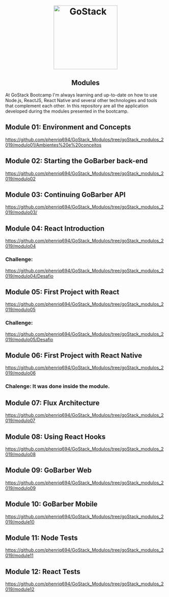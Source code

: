 <h1 align="center">
    <img alt="GoStack" src="https://rocketseat-cdn.s3-sa-east-1.amazonaws.com/bootcamp-header.png" width="200px" />
</h1>

<h2 align="center">
  Modules
</h2>

At GoStack Bootcamp I'm always learning and up-to-date on how to use Node.js, ReactJS, React Native and several other technologies and tools that complement each other. In this repository are all the application developed during the modules presented in the bootcamp.

## Module 01: Environment and Concepts
https://github.com/phenriq694/GoStack_Modulos/tree/goStack_modulos_2019/modulo01/Ambientes%20e%20conceitos

## Module 02: Starting the GoBarber back-end 
https://github.com/phenriq694/GoStack_Modulos/tree/goStack_modulos_2019/modulo02

## Module 03: Continuing GoBarber API 
https://github.com/phenriq694/GoStack_Modulos/tree/goStack_modulos_2019/modulo03/

## Module 04: React Introduction
https://github.com/phenriq694/GoStack_Modulos/tree/goStack_modulos_2019/modulo04

### Challenge:
https://github.com/phenriq694/GoStack_Modulos/tree/goStack_modulos_2019/modulo04/Desafio

## Module 05: First Project with React
https://github.com/phenriq694/GoStack_Modulos/tree/goStack_modulos_2019/modulo05

### Challenge:
https://github.com/phenriq694/GoStack_Modulos/tree/goStack_modulos_2019/modulo05/Desafio

## Module 06: First Project with React Native
https://github.com/phenriq694/GoStack_Modulos/tree/goStack_modulos_2019/modulo06

### Chalenge: It was done inside the module.

## Module 07: Flux Architecture
https://github.com/phenriq694/GoStack_Modulos/tree/goStack_modulos_2019/modulo07

## Module 08: Using React Hooks
https://github.com/phenriq694/GoStack_Modulos/tree/goStack_modulos_2019/modulo08

## Module 09: GoBarber Web
https://github.com/phenriq694/GoStack_Modulos/tree/goStack_modulos_2019/modulo09

## Module 10: GoBarber Mobile
https://github.com/phenriq694/GoStack_Modulos/tree/goStack_modulos_2019/module10

## Module 11: Node Tests
https://github.com/phenriq694/GoStack_Modulos/tree/goStack_modulos_2019/module11

## Module 12: React Tests
https://github.com/phenriq694/GoStack_Modulos/tree/goStack_modulos_2019/module12